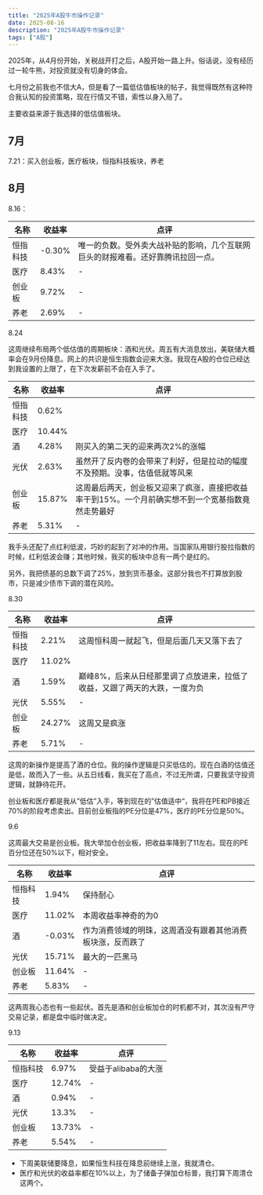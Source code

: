 ```yaml
---
title: "2025年A股牛市操作记录"
date: 2025-08-16
description: "2025年A股牛市操作记录"
tags: ["A股"]
---
```


2025年，从4月份开始，关税战开打之后，A股开始一路上升。俗话说，没有经历过一轮牛熊，对投资就没有切身的体会。

七月份之前我也不信大A，但是看了一篇低估值板块的帖子，我觉得既然有这种符合我认知的投资策略，现在行情又不错，索性以身入局了。

主要收益来源于我选择的低估值板块。

## 7月

7.21：买入创业板，医疗板块，恒指科技板块，养老

## 8月

8.16：

名称|收益率|点评
|--|--|--|
恒指科技|-0.30%|唯一的负数。受外卖大战补贴的影响，几个互联网巨头的财报难看。还好靠腾讯拉回一点。
医疗|8.43%|-
创业板|9.72%|-
养老|2.69%|-

8.24

这周继续布局两个低估值的周期板块：酒和光伏。周五有大消息放出，美联储大概率会在9月份降息。网上的共识是恒生指数会迎来大涨。我现在A股的仓位已经达到我设置的上限了，在下次发薪前不会在入手了。

名称|收益率|点评
|--|--|--|
恒指科技|0.62%|
医疗|10.44%|
酒|4.28%|刚买入的第二天的迎来两次2%的涨幅
光伏|2.63%|虽然开了反内卷的会带来了利好，但是拉动的幅度不及预期。没事，估值低就等风来
创业板|15.87%|这周最后两天，创业板又迎来了疯涨，直接把收益率干到15%。一个月前确实想不到一个宽基指数竟然走势最好
养老|5.31%|-

我手头还配了点红利低波，巧妙的起到了对冲的作用。当国家队用银行股拉指数的时候，红利低波会赚；其他时候，我买的板块中总有一两个是红的。

另外，我把债基的总数下调了25%，放到货币基金。这部分我也不打算放到股市，只是减少债市下调的潜在风险。

8.30

名称|收益率|点评
|--|--|--|
恒指科技|2.21%|这周恒科周一就起飞，但是后面几天又落下去了
医疗|11.02%|
酒|1.59%|巅峰8%，后来从日经那里调了点放进来，拉低了收益，又跟了两天的大跌，一度为负
光伏|5.55%|-
创业板|24.27%|这周又是疯涨
养老|5.71%|-

这周的新操作是提高了酒的仓位。我的操作逻辑是只买低估的。现在白酒的估值还是低，故而入了一些。从五日线看，我买在了高点，不过无所谓，只要我坚守投资逻辑，就静待花开。

创业板和医疗都是我从”低估”入手，等到现在的”估值适中“，我将在PE和PB接近70%的阶段考虑卖出。目前创业板指的PE分位是47%，医疗的PE分位是50%。

9.6

这周最大交易是创业板。我大举加仓创业板，把收益率降到了11左右。现在的PE百分位还在50%以下，相对安全。

名称|收益率|点评
|--|--|--|
恒指科技|1.94%|保持耐心
医疗|11.02%|本周收益率神奇的为0
酒|-0.03%|作为消费领域的明珠，这周酒没有跟着其他消费板块涨，反而跌了
光伏|15.71%|最大的一匹黑马
创业板|11.64%|-
养老|5.83%|-

这两周我心态也有一些起伏。首先是酒和创业板加仓的时机都不对，其次没有严守交易记录，都是盘中临时做决定。

9.13

名称|收益率|点评
|--|--|--|
恒指科技|6.97%|受益于alibaba的大涨
医疗|12.74%|-
酒|0.94%|-
光伏|13.3%|-
创业板|13.73%|-
养老|5.54%|-

- 下周美联储要降息，如果恒生科技在降息前继续上涨，我就清仓。
- 医疗和光伏的收益率都在10%以上，为了储备子弹加仓标普，我打算下周清仓这两个。





